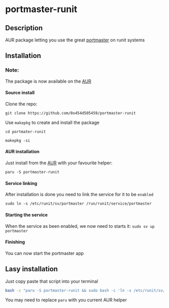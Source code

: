 # portmaster-runit

## Description

AUR package letting you use the great [portmaster](https://safing.io/portmaster) on runit systems

## Installation

### Note:

The package is now available on the [AUR](https://aur.archlinux.org/packages/portmaster-runit/)

#### Source install

Clone the repo:

`git clone https://github.com/0x454d505459/portmaster-runit`

Use `makepkg` to create and install the package

`cd portmater-runit`

`makepkg -si`

#### AUR installation

Just install from the [AUR](https://aur.archlinux.org/) with your favourite helper:

`paru -S portmaster-runit`

#### Service linking

After installation is done you need to link the service for it to be `enabled`

`sudo ln -s /etc/runit/sv/portmaster /run/runit/service/portmaster`

#### Starting the service

When the service as been enabled, we now need to starts it:
`sudo sv up portmaster`

#### Finishing

You can now start the portmaster app

## Lasy installation

Just copy paste that script into your terminal

```bash
bash -c "paru -S portmaster-runit && sudo bash -c 'ln -s /etc/runit/sv/portmaster /run/runit/service/portmaster && sv up portmaster'"
```

You may need to replace `paru` with you current AUR helper